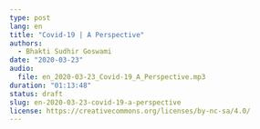 ```yaml
---
type: post
lang: en
title: "Covid-19 | A Perspective"
authors:
  - Bhakti Sudhir Goswami
date: "2020-03-23"
audio:
  file: en_2020-03-23_Covid-19_A_Perspective.mp3
duration: "01:13:48"
status: draft
slug: en-2020-03-23-covid-19-a-perspective
license: https://creativecommons.org/licenses/by-nc-sa/4.0/
---
```


